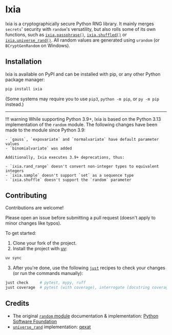 # Ixia
Ixia is a cryptographically secure Python RNG library. It mainly merges
`secrets`' security with `random`'s versatility, but also rolls some of its own
functions, such as [`ixia.passphrase()`](strings_and_bytes.md#ixiapassphrase),
[`ixia.shuffled()`](sequences.md#ixiashuffled) or
[`ixia.universe_rand()`](integers.md#ixiauniverse_rand). All random
values are generated using `urandom` (or `BCryptGenRandom` on Windows).

## Installation
Ixia is available on PyPI and can be installed with pip, or any other Python
package manager:
```sh
pip install ixia
```
(Some systems may require you to use `pip3`, `python -m pip`, or `py -m pip`
instead.)

---

!!! warning
    While supporting Python 3.9+, Ixia is based on the Python 3.13
    implementation of the `random` module. The following changes have been made
    to the module since Python 3.9:

    - `gauss`, `expovariate` and `normalvariate` have default parameter values
    - `binomialvariate` was added

    Additionally, Ixia executes 3.9+ deprecations, thus:

    - `ixia.rand_range` doesn't convert non-integer types to equivalent integers
    - `ixia.sample` doesn't support `set` as a sequence type
    - `ixia.shuffle` doesn't support the `random` parameter

## Contributing

Contributions are welcome!

Please open an issue before submitting a pull request
(doesn't apply to minor changes like typos).

To get started:

1. Clone your fork of the project.
2. Install the project with [uv]:
```sh
uv sync
```
3. After you're done, use the following [`just`][just] recipes to check your
   changes (or run the commands manually):
```sh
just check     # pytest, mypy, ruff
just coverage  # pytest (with coverage), interrogate (docstring coverage)
```

## Credits
- The original [`random` module][random] documentation & implementation:
  [Python Software Foundation]
- [`universe_rand`](integers.md#ixiauniverse_rand) implementation: [qexat]


[random]: https://docs.python.org/3/library/random.html
[Python Software Foundation]: https://www.python.org/psf/about/
[qexat]: https://github.com/qexat
[uv]: https://docs.astral.sh/uv/
[just]: https://github.com/casey/just/
